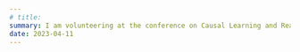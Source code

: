 ```yaml
---
# title: 
summary: I am volunteering at the conference on Causal Learning and Reasoning (CLeaR 2023) in Tübingen, Germany.
date: 2023-04-11
---
```

